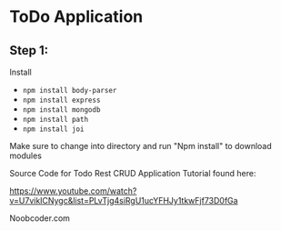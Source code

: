 # ToDo Application

## Step 1:

Install 
- `npm install body-parser`
- `npm install express`
- `npm install mongodb`
- `npm install path`
- `npm install joi`
  
Make sure to change into directory and run "Npm install" to download modules

Source Code for Todo Rest CRUD Application Tutorial found here:

https://www.youtube.com/watch?v=U7vikICNygc&list=PLvTjg4siRgU1ucYFHJy1tkwFjf73D0fGa

Noobcoder.com
